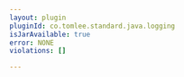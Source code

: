 ```yaml
---
layout: plugin
pluginId: co.tomlee.standard.java.logging
isJarAvailable: true
error: NONE
violations: []

---
```


